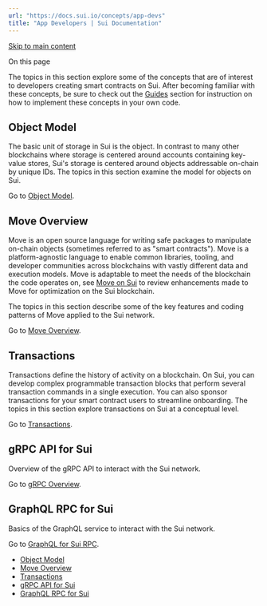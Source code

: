 ```yaml
---
url: "https://docs.sui.io/concepts/app-devs"
title: "App Developers | Sui Documentation"
---
```


[Skip to main content](https://docs.sui.io/concepts/app-devs#__docusaurus_skipToContent_fallback)

On this page

The topics in this section explore some of the concepts that are of interest to developers creating smart contracts on Sui. After becoming familiar with these concepts, be sure to check out the [Guides](https://docs.sui.io/guides) section for instruction on how to implement these concepts in your own code.

## Object Model [​](https://docs.sui.io/concepts/app-devs\#object-model "Direct link to Object Model")

The basic unit of storage in Sui is the object. In contrast to many other blockchains where storage is centered around accounts containing key-value stores, Sui's storage is centered around objects addressable on-chain by unique IDs. The topics in this section examine the model for objects on Sui.

Go to [Object Model](https://docs.sui.io/concepts/object-model).

## Move Overview [​](https://docs.sui.io/concepts/app-devs\#move-overview "Direct link to Move Overview")

Move is an open source language for writing safe packages to manipulate on-chain objects (sometimes referred to as "smart contracts"). Move is a platform-agnostic language to enable common libraries, tooling, and developer communities across blockchains with vastly different data and execution models. Move is adaptable to meet the needs of the blockchain the code operates on, see [Move on Sui](https://docs.sui.io/concepts/sui-move-concepts#differences) to review enhancements made to Move for optimization on the Sui blockchain.

The topics in this section describe some of the key features and coding patterns of Move applied to the Sui network.

Go to [Move Overview](https://docs.sui.io/concepts/sui-move-concepts).

## Transactions [​](https://docs.sui.io/concepts/app-devs\#transactions "Direct link to Transactions")

Transactions define the history of activity on a blockchain. On Sui, you can develop complex programmable transaction blocks that perform several transaction commands in a single execution. You can also sponsor transactions for your smart contract users to streamline onboarding. The topics in this section explore transactions on Sui at a conceptual level.

Go to [Transactions](https://docs.sui.io/concepts/transactions).

## gRPC API for Sui [​](https://docs.sui.io/concepts/app-devs\#grpc-api-for-sui "Direct link to gRPC API for Sui")

Overview of the gRPC API to interact with the Sui network.

Go to [gRPC Overview](https://docs.sui.io/concepts/grpc-overview).

## GraphQL RPC for Sui [​](https://docs.sui.io/concepts/app-devs\#graphql-rpc-for-sui "Direct link to GraphQL RPC for Sui")

Basics of the GraphQL service to interact with the Sui network.

Go to [GraphQL for Sui RPC](https://docs.sui.io/concepts/graphql-rpc).

- [Object Model](https://docs.sui.io/concepts/app-devs#object-model)
- [Move Overview](https://docs.sui.io/concepts/app-devs#move-overview)
- [Transactions](https://docs.sui.io/concepts/app-devs#transactions)
- [gRPC API for Sui](https://docs.sui.io/concepts/app-devs#grpc-api-for-sui)
- [GraphQL RPC for Sui](https://docs.sui.io/concepts/app-devs#graphql-rpc-for-sui)